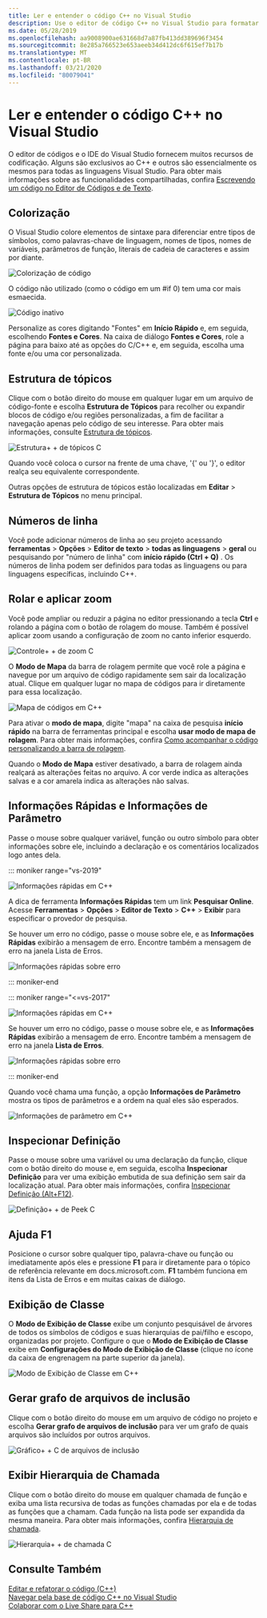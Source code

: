 ```yaml
---
title: Ler e entender o código C++ no Visual Studio
description: Use o editor de código C++ no Visual Studio para formatar e entender o código.
ms.date: 05/28/2019
ms.openlocfilehash: aa9008900ae631668d7a87fb413dd389696f3454
ms.sourcegitcommit: 8e285a766523e653aeeb34d412dc6f615ef7b17b
ms.translationtype: MT
ms.contentlocale: pt-BR
ms.lasthandoff: 03/21/2020
ms.locfileid: "80079041"
---
```

# <a name="read-and-understand-c-code-in-visual-studio"></a>Ler e entender o código C++ no Visual Studio

O editor de códigos e o IDE do Visual Studio fornecem muitos recursos de codificação. Alguns são exclusivos ao C++ e outros são essencialmente os mesmos para todas as linguagens Visual Studio. Para obter mais informações sobre as funcionalidades compartilhadas, confira [Escrevendo um código no Editor de Códigos e de Texto](/visualstudio/ide/writing-code-in-the-code-and-text-editor).  

## <a name="colorization"></a>Colorização

O Visual Studio colore elementos de sintaxe para diferenciar entre tipos de símbolos, como palavras-chave de linguagem, nomes de tipos, nomes de variáveis, parâmetros de função, literais de cadeia de caracteres e assim por diante.

![Colorização de código](../ide/media/code-outline-colorization.png "C++colorização")

O código não utilizado (como o código em um #if 0) tem uma cor mais esmaecida.

![Código inativo](../ide/media/inactive-code-cpp.png "C++Código inativo")

Personalize as cores digitando "Fontes" em **Início Rápido** e, em seguida, escolhendo **Fontes e Cores**. Na caixa de diálogo **Fontes e Cores**, role a página para baixo até as opções do C/C++ e, em seguida, escolha uma fonte e/ou uma cor personalizada.

## <a name="outlining"></a>Estrutura de tópicos

Clique com o botão direito do mouse em qualquer lugar em um arquivo de código-fonte e escolha **Estrutura de Tópicos** para recolher ou expandir blocos de código e/ou regiões personalizadas, a fim de facilitar a navegação apenas pelo código de seu interesse. Para obter mais informações, consulte [Estrutura de tópicos](/visualstudio/ide/outlining).

![Estrutura&#43; &#43; de tópicos C](../ide/media/vs2015_cpp_outlining.png "Estrutura de tópicos")

Quando você coloca o cursor na frente de uma chave, '{' ou '}', o editor realça seu equivalente correspondente.

Outras opções de estrutura de tópicos estão localizadas em **Editar** > **Estrutura de Tópicos** no menu principal.

## <a name="line-numbers"></a>Números de linha

Você pode adicionar números de linha ao seu projeto acessando **ferramentas** > **Opções** > **Editor de texto** > **todas as linguagens** > **geral** ou pesquisando por "número de linha" com **início rápido (Ctrl + Q)** . Os números de linha podem ser definidos para todas as linguagens ou para linguagens específicas, incluindo C++.

## <a name="scroll-and-zoom"></a>Rolar e aplicar zoom

Você pode ampliar ou reduzir a página no editor pressionando a tecla **Ctrl** e rolando a página com o botão de rolagem do mouse. Também é possível aplicar zoom usando a configuração de zoom no canto inferior esquerdo.

![Controle&#43; &#43; de zoom C](../ide/media/zoom-control.png "Controle de zoom")

O **Modo de Mapa** da barra de rolagem permite que você role a página e navegue por um arquivo de código rapidamente sem sair da localização atual. Clique em qualquer lugar no mapa de códigos para ir diretamente para essa localização.

![Mapa de códigos em C&#43;&#43;](../ide/media/vs2015-cpp-code-map.png "Mapa de Códigos")

Para ativar o **modo de mapa**, digite "mapa" na caixa de pesquisa **início rápido** na barra de ferramentas principal e escolha **usar modo de mapa de rolagem**. Para obter mais informações, confira [Como acompanhar o código personalizando a barra de rolagem](/visualstudio/ide/how-to-track-your-code-by-customizing-the-scrollbar).

Quando o **Modo de Mapa** estiver desativado, a barra de rolagem ainda realçará as alterações feitas no arquivo. A cor verde indica as alterações salvas e a cor amarela indica as alterações não salvas.

## <a name="quick-info-and-parameter-info"></a>Informações Rápidas e Informações de Parâmetro

Passe o mouse sobre qualquer variável, função ou outro símbolo para obter informações sobre ele, incluindo a declaração e os comentários localizados logo antes dela.

::: moniker range="vs-2019"

![Informações rápidas em C&#43;&#43;](../ide/media/quick-info-vs2019.png "Informação Rápida")

A dica de ferramenta **Informações Rápidas** tem um link **Pesquisar Online**. Acesse **Ferramentas** > **Opções** > **Editor de Texto** > **C++**  > **Exibir** para especificar o provedor de pesquisa.

Se houver um erro no código, passe o mouse sobre ele, e as **Informações Rápidas** exibirão a mensagem de erro. Encontre também a mensagem de erro na janela Lista de Erros.

![Informações rápidas sobre erro](../ide/media/quickinfo-on-error.png "Informações rápidas sobre erro")

::: moniker-end

::: moniker range="<=vs-2017"

![Informações rápidas em C&#43;&#43;](../ide/media/quick-info.png "Informação Rápida")

Se houver um erro no código, passe o mouse sobre ele, e as **Informações Rápidas** exibirão a mensagem de erro. Encontre também a mensagem de erro na janela **Lista de Erros**.

![Informações rápidas sobre erro](../ide/media/quickinfo-on-error.png "Informações rápidas sobre erro")

::: moniker-end

Quando você chama uma função, a opção **Informações de Parâmetro** mostra os tipos de parâmetros e a ordem na qual eles são esperados.

![Informações de parâmetro em C&#43;&#43;](../ide/media/parameter-info.png "Informações de Parâmetro")

## <a name="peek-definition"></a>Inspecionar Definição

Passe o mouse sobre uma variável ou uma declaração da função, clique com o botão direito do mouse e, em seguida, escolha **Inspecionar Definição** para ver uma exibição embutida de sua definição sem sair da localização atual. Para obter mais informações, confira [Inspecionar Definição (Alt+F12)](/visualstudio/ide/how-to-view-and-edit-code-by-using-peek-definition-alt-plus-f12).

![Definição&#43; &#43; de Peek C](../ide/media/vs2015_cpp_peek_definition.png "vs2015_cpp_peek_definition")

##  <a name="f1-help"></a>Ajuda F1

Posicione o cursor sobre qualquer tipo, palavra-chave ou função ou imediatamente após eles e pressione **F1** para ir diretamente para o tópico de referência relevante em docs.microsoft.com. **F1** também funciona em itens da Lista de Erros e em muitas caixas de diálogo.

## <a name="class-view"></a>Exibição de Classe

O **Modo de Exibição de Classe** exibe um conjunto pesquisável de árvores de todos os símbolos de códigos e suas hierarquias de pai/filho e escopo, organizadas por projeto. Configure o que o **Modo de Exibição de Classe** exibe em **Configurações do Modo de Exibição de Classe** (clique no ícone da caixa de engrenagem na parte superior da janela).

![Modo de Exibição de Classe em C&#43;&#43;](../ide/media/class-view.png "Exibição de Classe")

## <a name="generate-graph-of-include-files"></a>Gerar grafo de arquivos de inclusão

Clique com o botão direito do mouse em um arquivo de código no projeto e escolha **Gerar grafo de arquivos de inclusão** para ver um grafo de quais arquivos são incluídos por outros arquivos.

![Gráfico&#43; &#43; C de arquivos de inclusão](../ide/media/vs2015_cpp_include_graph.png "vs2015_cpp_include_graph")

## <a name="view-call-hierarchy"></a>Exibir Hierarquia de Chamada

Clique com o botão direito do mouse em qualquer chamada de função e exiba uma lista recursiva de todas as funções chamadas por ela e de todas as funções que a chamam. Cada função na lista pode ser expandida da mesma maneira. Para obter mais informações, confira [Hierarquia de chamada](/visualstudio/ide/reference/call-hierarchy).

![Hierarquia&#43; &#43; de chamada C](../ide/media/vs2015_cpp_call_hierarchy.png "vs2015_cpp_call_hierarchy")

## <a name="see-also"></a>Consulte Também

[Editar e refatorar o código (C++)](writing-and-refactoring-code-cpp.md)</br>
[Navegar pela base de código C++ no Visual Studio](navigate-code-cpp.md)</br>
[Colaborar com o Live Share para C++](live-share-cpp.md)
